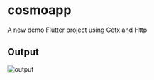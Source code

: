 # cosmoapp

A new demo Flutter project using Getx and Http

## Output

![output](https://user-images.githubusercontent.com/62589892/111902465-99b36b80-8a63-11eb-8bc7-73744687a450.jpeg)


